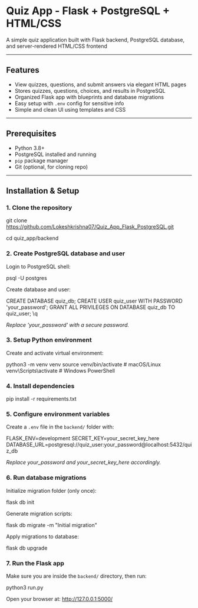 # Quiz App - Flask + PostgreSQL + HTML/CSS

A simple quiz application built with Flask backend, PostgreSQL database, and server-rendered HTML/CSS frontend 

---

## Features

- View quizzes, questions, and submit answers via elegant HTML pages
- Stores quizzes, questions, choices, and results in PostgreSQL
- Organized Flask app with blueprints and database migrations
- Easy setup with `.env` config for sensitive info
- Simple and clean UI using templates and CSS

---
## Prerequisites

- Python 3.8+  
- PostgreSQL installed and running  
- `pip` package manager  
- Git (optional, for cloning repo)

---

## Installation & Setup

### 1. Clone the repository

git clone https://github.com/Lokeshkrishna07/Quiz_App_Flask_PostgreSQL.git

cd quiz_app/backend

### 2. Create PostgreSQL database and user

Login to PostgreSQL shell:

psql -U postgres

Create database and user:

CREATE DATABASE quiz_db;
CREATE USER quiz_user WITH PASSWORD 'your_password';
GRANT ALL PRIVILEGES ON DATABASE quiz_db TO quiz_user;
\q

*Replace 'your_password' with a secure password.*

### 3. Setup Python environment

Create and activate virtual environment:

python3 -m venv venv
source venv/bin/activate        # macOS/Linux
venv\Scripts\activate           # Windows PowerShell

### 4. Install dependencies

pip install -r requirements.txt

### 5. Configure environment variables

Create a `.env` file in the `backend/` folder with:

FLASK_ENV=development
SECRET_KEY=your_secret_key_here
DATABASE_URL=postgresql://quiz_user:your_password@localhost:5432/quiz_db

*Replace your_password and your_secret_key_here accordingly.*

### 6. Run database migrations

Initialize migration folder (only once):

flask db init

Generate migration scripts:

flask db migrate -m "Initial migration"

Apply migrations to database:

flask db upgrade

### 7. Run the Flask app

Make sure you are inside the `backend/` directory, then run:

python3 run.py

Open your browser at: http://127.0.0.1:5000/


